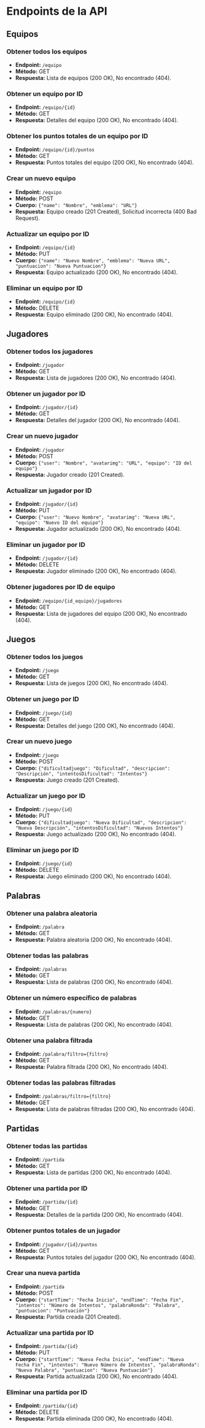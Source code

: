 # Endpoints de la API

## Equipos

### Obtener todos los equipos
- **Endpoint:** `/equipo`
- **Método:** GET
- **Respuesta:** Lista de equipos (200 OK), No encontrado (404).

### Obtener un equipo por ID
- **Endpoint:** `/equipo/{id}`
- **Método:** GET
- **Respuesta:** Detalles del equipo (200 OK), No encontrado (404).

### Obtener los puntos totales de un equipo por ID
- **Endpoint:** `/equipo/{id}/puntos`
- **Método:** GET
- **Respuesta:** Puntos totales del equipo (200 OK), No encontrado (404).

### Crear un nuevo equipo
- **Endpoint:** `/equipo`
- **Método:** POST
- **Cuerpo:** `{"name": "Nombre", "emblema": "URL"}`
- **Respuesta:** Equipo creado (201 Created), Solicitud incorrecta (400 Bad Request).

### Actualizar un equipo por ID
- **Endpoint:** `/equipo/{id}`
- **Método:** PUT
- **Cuerpo:** `{"name": "Nuevo Nombre", "emblema": "Nueva URL", "puntuacion": "Nueva Puntuacion"}`
- **Respuesta:** Equipo actualizado (200 OK), No encontrado (404).

### Eliminar un equipo por ID
- **Endpoint:** `/equipo/{id}`
- **Método:** DELETE
- **Respuesta:** Equipo eliminado (200 OK), No encontrado (404).

## Jugadores

### Obtener todos los jugadores
- **Endpoint:** `/jugador`
- **Método:** GET
- **Respuesta:** Lista de jugadores (200 OK), No encontrado (404).

### Obtener un jugador por ID
- **Endpoint:** `/jugador/{id}`
- **Método:** GET
- **Respuesta:** Detalles del jugador (200 OK), No encontrado (404).

### Crear un nuevo jugador
- **Endpoint:** `/jugador`
- **Método:** POST
- **Cuerpo:** `{"user": "Nombre", "avatarimg": "URL", "equipo": "ID del equipo"}`
- **Respuesta:** Jugador creado (201 Created).

### Actualizar un jugador por ID
- **Endpoint:** `/jugador/{id}`
- **Método:** PUT
- **Cuerpo:** `{"user": "Nuevo Nombre", "avatarimg": "Nueva URL", "equipo": "Nuevo ID del equipo"}`
- **Respuesta:** Jugador actualizado (200 OK), No encontrado (404).

### Eliminar un jugador por ID
- **Endpoint:** `/jugador/{id}`
- **Método:** DELETE
- **Respuesta:** Jugador eliminado (200 OK), No encontrado (404).

### Obtener jugadores por ID de equipo
- **Endpoint:** `/equipo/{id_equipo}/jugadores`
- **Método:** GET
- **Respuesta:** Lista de jugadores del equipo (200 OK), No encontrado (404).

## Juegos

### Obtener todos los juegos
- **Endpoint:** `/juego`
- **Método:** GET
- **Respuesta:** Lista de juegos (200 OK), No encontrado (404).

### Obtener un juego por ID
- **Endpoint:** `/juego/{id}`
- **Método:** GET
- **Respuesta:** Detalles del juego (200 OK), No encontrado (404).

### Crear un nuevo juego
- **Endpoint:** `/juego`
- **Método:** POST
- **Cuerpo:** `{"dificultadjuego": "Dificultad", "descripcion": "Descripción", "intentosDificultad": "Intentos"}`
- **Respuesta:** Juego creado (201 Created).

### Actualizar un juego por ID
- **Endpoint:** `/juego/{id}`
- **Método:** PUT
- **Cuerpo:** `{"dificultadjuego": "Nueva Dificultad", "descripcion": "Nueva Descripción", "intentosDificultad": "Nuevos Intentos"}`
- **Respuesta:** Juego actualizado (200 OK), No encontrado (404).

### Eliminar un juego por ID
- **Endpoint:** `/juego/{id}`
- **Método:** DELETE
- **Respuesta:** Juego eliminado (200 OK), No encontrado (404).

## Palabras

### Obtener una palabra aleatoria
- **Endpoint:** `/palabra`
- **Método:** GET
- **Respuesta:** Palabra aleatoria (200 OK), No encontrado (404).

### Obtener todas las palabras
- **Endpoint:** `/palabras`
- **Método:** GET
- **Respuesta:** Lista de palabras (200 OK), No encontrado (404).

### Obtener un número específico de palabras
- **Endpoint:** `/palabras/{numero}`
- **Método:** GET
- **Respuesta:** Lista de palabras (200 OK), No encontrado (404).

### Obtener una palabra filtrada
- **Endpoint:** `/palabra/filtro={filtro}`
- **Método:** GET
- **Respuesta:** Palabra filtrada (200 OK), No encontrado (404).

### Obtener todas las palabras filtradas
- **Endpoint:** `/palabras/filtro={filtro}`
- **Método:** GET
- **Respuesta:** Lista de palabras filtradas (200 OK), No encontrado (404).

## Partidas

### Obtener todas las partidas
- **Endpoint:** `/partida`
- **Método:** GET
- **Respuesta:** Lista de partidas (200 OK), No encontrado (404).

### Obtener una partida por ID
- **Endpoint:** `/partida/{id}`
- **Método:** GET
- **Respuesta:** Detalles de la partida (200 OK), No encontrado (404).

### Obtener puntos totales de un jugador
- **Endpoint:** `/jugador/{id}/puntos`
- **Método:** GET
- **Respuesta:** Puntos totales del jugador (200 OK), No encontrado (404).

### Crear una nueva partida
- **Endpoint:** `/partida`
- **Método:** POST
- **Cuerpo:** `{"startTime": "Fecha Inicio", "endTime": "Fecha Fin", "intentos": "Número de Intentos", "palabraRonda": "Palabra", "puntuacion": "Puntuación"}`
- **Respuesta:** Partida creada (201 Created).

### Actualizar una partida por ID
- **Endpoint:** `/partida/{id}`
- **Método:** PUT
- **Cuerpo:** `{"startTime": "Nueva Fecha Inicio", "endTime": "Nueva Fecha Fin", "intentos": "Nuevo Número de Intentos", "palabraRonda": "Nueva Palabra", "puntuacion": "Nueva Puntuación"}`
- **Respuesta:** Partida actualizada (200 OK), No encontrado (404).

### Eliminar una partida por ID
- **Endpoint:** `/partida/{id}`
- **Método:** DELETE
- **Respuesta:** Partida eliminada (200 OK), No encontrado (404).
